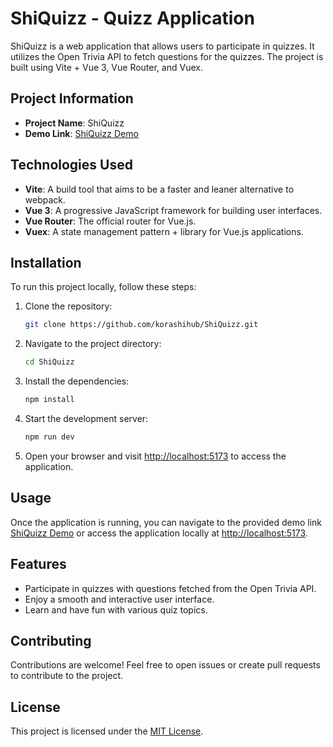 # ShiQuizz - Quizz Application

ShiQuizz is a web application that allows users to participate in quizzes. It utilizes the Open Trivia API to fetch questions for the quizzes. The project is built using Vite + Vue 3, Vue Router, and Vuex.

## Project Information

- **Project Name**: ShiQuizz
- **Demo Link**: [ShiQuizz Demo](https://shiquizz.netlify.app/)

## Technologies Used

- **Vite**: A build tool that aims to be a faster and leaner alternative to webpack.
- **Vue 3**: A progressive JavaScript framework for building user interfaces.
- **Vue Router**: The official router for Vue.js.
- **Vuex**: A state management pattern + library for Vue.js applications.

## Installation

To run this project locally, follow these steps:

1. Clone the repository:
   ```bash
   git clone https://github.com/korashihub/ShiQuizz.git
   ```

2. Navigate to the project directory:
   ```bash
   cd ShiQuizz
   ```

3. Install the dependencies:
   ```bash
   npm install
   ```

4. Start the development server:
   ```bash
   npm run dev
   ```

5. Open your browser and visit [http://localhost:5173](http://localhost:5173) to access the application.

## Usage

Once the application is running, you can navigate to the provided demo link [ShiQuizz Demo](https://shiquizz.netlify.app/) or access the application locally at [http://localhost:5173](http://localhost:5173).

## Features

- Participate in quizzes with questions fetched from the Open Trivia API.
- Enjoy a smooth and interactive user interface.
- Learn and have fun with various quiz topics.

## Contributing

Contributions are welcome! Feel free to open issues or create pull requests to contribute to the project.

## License

This project is licensed under the [MIT License](LICENSE).
